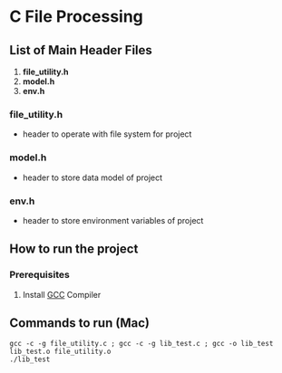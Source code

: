 # C File Processing
## List of Main Header Files
1. **file_utility.h**
2. **model.h**
3. **env.h**

### **file_utility.h**
- header to operate with file system for project

### **model.h**
- header to store data model of project

### **env.h**
- header to store environment variables of project

## How to run the project

### Prerequisites
1. Install [GCC](https://gcc.gnu.org/) Compiler

##  Commands to run (Mac)
```
gcc -c -g file_utility.c ; gcc -c -g lib_test.c ; gcc -o lib_test lib_test.o file_utility.o
./lib_test 
```